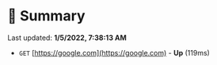 # 📖 Summary
Last updated: **1/5/2022, 7:38:13 AM**

- `GET` [https://google.com](https://google.com) - **Up** (119ms)
